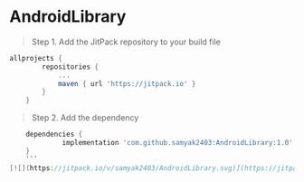 # AndroidLibrary
> Step 1. Add the JitPack repository to your build file
```gradle
allprojects {
		repositories {
			...
			maven { url 'https://jitpack.io' }
		}
	}
  ```
  
 > Step 2. Add the dependency
```gradle
	dependencies {
	         implementation 'com.github.samyak2403:AndroidLibrary:1.0'
	}
	```
[![](https://jitpack.io/v/samyak2403/AndroidLibrary.svg)](https://jitpack.io/#samyak2403/AndroidLibrary)
